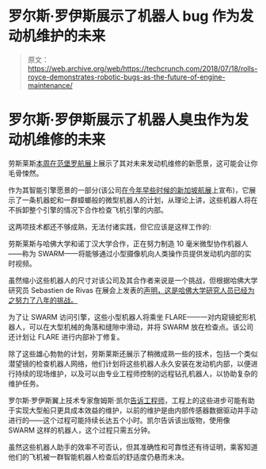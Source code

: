 # 罗尔斯·罗伊斯展示了机器人 bug 作为发动机维护的未来 

> 原文：<https://web.archive.org/web/https://techcrunch.com/2018/07/18/rolls-royce-demonstrates-robotic-bugs-as-the-future-of-engine-maintenance/>

# 罗尔斯·罗伊斯展示了机器人臭虫作为发动机维修的未来

劳斯莱斯[本周在](https://web.archive.org/web/20230103113950/https://www.rolls-royce.com/media/our-stories/press-releases/2018/17-07-2018-rr-demonstrates-the-future-%20of-engine-maintenance-with-robots.aspx)[范堡罗航展](https://web.archive.org/web/20230103113950/https://www.farnboroughairshow.com/)上展示了其对未来发动机维修的新愿景，这可能会让你毛骨悚然。

作为其智能引擎愿景的一部分(该公司[在今年早些时候的新加坡航展](https://web.archive.org/web/20230103113950/http://www.aircosmosinternational.com/singapore-2018-rolls-royce-launches-intelligentengine-106729)上宣布)，它展示了一条机器蛇和一群蟑螂般的微型机器人的计划，从理论上讲，这些机器人将在不拆卸整个引擎的情况下合作检查飞机引擎的内部。

这两项技术都还不够成熟，无法付诸实践，但它应该是这样工作的:

劳斯莱斯与哈佛大学和诺丁汉大学合作，正在努力制造 10 毫米微型协作机器人——称为 SWARM——将能够通过小型摄像机向人类操作员提供发动机内部的实时视频。

虽然缩小这些机器人的尺寸对该公司及其合作者来说是一个挑战，但根据哈佛大学研究员 Sebastien de Rivas 在展会上发表的[声明，这是哈佛大学研究人员已经为之努力了八年的挑战。](https://web.archive.org/web/20230103113950/https://www.youtube.com/watch?time_continue=11&v=3xMpcXCWrnA)

为了让 SWARM 访问引擎，这些小型机器人将乘坐 FLARE——一对内窥镜蛇形机器人，可以在大型机械的角落和缝隙中滑动，并将 SWARM 放在检查点。该公司还计划让 FLARE 进行内部补丁修复。

除了这些雄心勃勃的计划，劳斯莱斯还展示了稍微成熟一些的技术，包括一个类似潜望镜的检查机器人网络，他们计划将这些机器人永久安装在发动机内部，以便进行持续的现场维护，以及可以由专业工程师控制的远程钻孔机器人，以协助复杂的维护任务。

罗尔斯·罗伊斯翼上技术专家詹姆斯·凯尔[告诉工程师](https://web.archive.org/web/20230103113950/https://www.theengineer.co.uk/rolls-royce-robots-maintenance/)，工程上的这些进步可能有助于实现大型船只更具成本效益的维护，以前的维护是由内部传感器数据驱动并手动进行的——这个过程可能持续长达五个小时。凯尔告诉该出版物，使用像 SWARM 这样的机器人，这个过程只需五分钟。

虽然这些机器人助手的效率不可否认，但其准确性和可靠性还有待证明，乘客知道他们的飞机被一群智能机器人检查后的舒适度仍悬而未决。